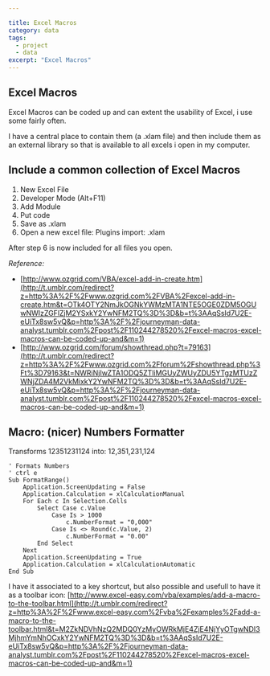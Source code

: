 ```yaml
--- 

title: Excel Macros
category: data
tags:
  - project
  - data
excerpt: "Excel Macros"
---
```



## Excel Macros

Excel Macros can be coded up and can extent the usability of Excel, i use some fairly often.

I have a central place to contain them (a .xlam file) and then include them as an external library so that is available to all excels i open in my computer.

## Include a common collection of Excel Macros

1.  New Excel File
2.  Developer Mode (Alt+F11)
3.  Add Module
4.  Put code
5.  Save as .xlam
6.  Open a new excel file: Plugins import: .xlam

After step 6 is now included for all files you open.

_Reference:_

*   [http://www.ozgrid.com/VBA/excel-add-in-create.htm](http://t.umblr.com/redirect?z=http%3A%2F%2Fwww.ozgrid.com%2FVBA%2Fexcel-add-in-create.htm&t=OTk4OTY2NmJkOGNkYWMzMTA1NTE5OGE0ZDM5OGUwNWIzZGFlZjM2YSxkY2YwNFM2TQ%3D%3D&b=t%3AAqSsId7U2E-eUiTx8sw5vQ&p=http%3A%2F%2Fjourneyman-data-analyst.tumblr.com%2Fpost%2F110244278520%2Fexcel-macros-excel-macros-can-be-coded-up-and&m=1)
*   [http://www.ozgrid.com/forum/showthread.php?t=79163](http://t.umblr.com/redirect?z=http%3A%2F%2Fwww.ozgrid.com%2Fforum%2Fshowthread.php%3Ft%3D79163&t=NWRiNjIwZTA1ODQ5ZTliMGUyZWUyZDU5YTgzMTUzZWNjZDA4M2VkMixkY2YwNFM2TQ%3D%3D&b=t%3AAqSsId7U2E-eUiTx8sw5vQ&p=http%3A%2F%2Fjourneyman-data-analyst.tumblr.com%2Fpost%2F110244278520%2Fexcel-macros-excel-macros-can-be-coded-up-and&m=1)

## Macro: (nicer) Numbers Formatter

Transforms 12351231124 into: 12,351,231,124

    ' Formats Numbers
    ' ctrl e
    Sub FormatRange()
        Application.ScreenUpdating = False
        Application.Calculation = xlCalculationManual
        For Each c In Selection.Cells
            Select Case c.Value
                Case Is > 1000
                    c.NumberFormat = "0,000"
                Case Is <> Round(c.Value, 2)
                    c.NumberFormat = "0.00"
            End Select
        Next
        Application.ScreenUpdating = True
        Application.Calculation = xlCalculationAutomatic
    End Sub

I have it associated to a key shortcut, but also possible and usefull to have it as a toolbar icon: [http://www.excel-easy.com/vba/examples/add-a-macro-to-the-toolbar.html](http://t.umblr.com/redirect?z=http%3A%2F%2Fwww.excel-easy.com%2Fvba%2Fexamples%2Fadd-a-macro-to-the-toolbar.html&t=M2ZkNDVhNzQ2MDQ0YzMyOWRkMjE4ZjE4NjYyOTgwNDI3MjhmYmNhOCxkY2YwNFM2TQ%3D%3D&b=t%3AAqSsId7U2E-eUiTx8sw5vQ&p=http%3A%2F%2Fjourneyman-data-analyst.tumblr.com%2Fpost%2F110244278520%2Fexcel-macros-excel-macros-can-be-coded-up-and&m=1)
